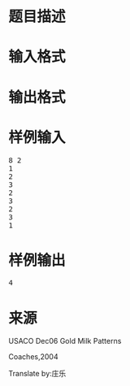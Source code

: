 

# 题目描述



# 输入格式



# 输出格式



# 样例输入


<pre>8 2
1
2
3
2
3
2
3
1</pre>

# 样例输出


<pre>4</pre>

# 来源


<p>
USACO Dec06 Gold Milk Patterns
</p>
<p>
Coaches,2004
</p>
<p>
Translate by:庄乐
</p>
